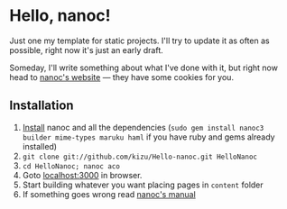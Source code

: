 # Hello, nanoc!

Just one my template for static projects. I'll try to update it as often as possible, right now it's just an early draft.

Someday, I'll write something about what I've done with it, but right now head to [nanoc's website](http://nanoc.stoneship.org/) — they have some cookies for you.

## Installation
1. [Install](http://nanoc.stoneship.org/docs/2-installation/) nanoc and all the dependencies (`sudo gem install nanoc3 builder mime-types maruku haml` if you have ruby and gems already installed)
2. `git clone git://github.com/kizu/Hello-nanoc.git HelloNanoc`
3. `cd HelloNanoc; nanoc aco`
4. Goto [localhost:3000](localhost:3000) in browser.
5. Start building whatever you want placing pages in `content` folder
6. If something goes wrong read [nanoc's manual](http://nanoc.stoneship.org/docs/)
